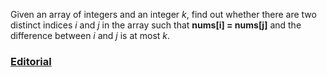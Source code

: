 Given an array of integers and an integer *k*, find out whether there are two distinct indices *i* and *j* in the array such that **nums[i] = nums[j]** and the difference between *i* and *j* is at most *k*.

### [Editorial](https://leetcode.com/articles/contains-duplicate-ii)
